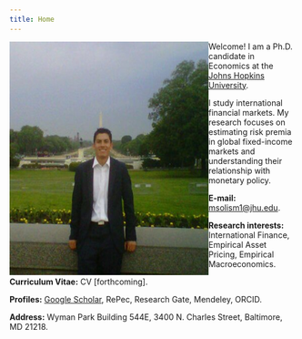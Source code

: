```yaml
---
title: Home
---
```



<img align="left" width="350" height="410" src="/images/home_img.jpg">

Welcome! I am a Ph.D. candidate in Economics at the [Johns Hopkins University](http://econ.jhu.edu/ "JHU Economics").

I study international financial markets. My research focuses on estimating risk premia in global fixed-income markets and understanding their relationship with monetary policy.

**E-mail:** <msolism1@jhu.edu>.

**Research interests:** International Finance, Empirical Asset Pricing, Empirical Macroeconomics.

**Curriculum Vitae:** CV [forthcoming].

**Profiles:** [Google Scholar](https://scholar.google.com/citations?user=psWsSL0AAAAJ&hl=en "Google Scholar - Pavel Solís"), 
RePec, Research Gate, Mendeley, ORCID.

**Address:**
Wyman Park Building 544E,
3400 N. Charles Street, 
Baltimore, MD 21218.
